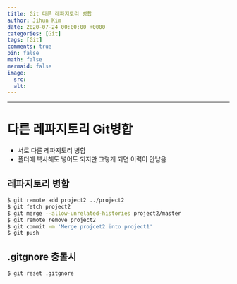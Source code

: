 ```yaml
---
title: Git 다른 레파지토리 병합
author: Jihun Kim
date: 2020-07-24 00:00:00 +0000
categories: [Git]
tags: [Git]
comments: true
pin: false
math: false
mermaid: false
image:
  src:
  alt:
---
```

---

# 다른 레파지토리 Git병합

- 서로 다른 레파지토리 병합
- 폴더에 복사해도 넣어도 되지만 그렇게 되면 이력이 안남음

## 레파지토리 병합
```bash
$ git remote add project2 ../project2
$ git fetch project2
$ git merge --allow-unrelated-histories project2/master
$ git remote remove project2
$ git commit -m 'Merge projcet2 into project1'
$ git push
```

## .gitgnore 충돌시
```bash
$ git reset .gitgnore
```

